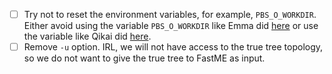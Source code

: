 - [ ] Try not to reset the environment variables, for example, `PBS_O_WORKDIR`. Either avoid using the variable `PBS_O_WORKDIR` like Emma did [here](https://github.com/ekmolloy/reu2019-tutorials/blob/master/1-campus-cluster/ebhamel2/a_run_fastme.pbs) or use the variable like Qikai did [here](https://github.com/ekmolloy/reu2019-tutorials/blob/master/1-campus-cluster/qikaiy2/a_run_fastme.pbs).
- [ ] Remove `-u` option. IRL, we will not have access to the true tree topology, so we do not want to give the true tree to FastME as input.
